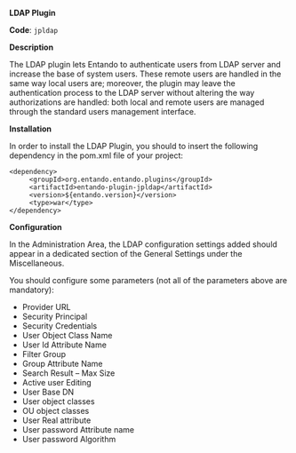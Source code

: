 **LDAP Plugin**

**Code**: ```jpldap```

**Description**

The LDAP plugin lets Entando to authenticate users from LDAP server and increase the base of system users. These remote users are handled in the same way local users are; moreover, the plugin may leave the authentication process to the LDAP server without altering the way authorizations are handled: both local and remote users are managed through the standard users management interface.

**Installation**

In order to install the LDAP Plugin, you should to insert the following dependency in the pom.xml file of your project:

```
<dependency>
     <groupId>org.entando.entando.plugins</groupId>
     <artifactId>entando-plugin-jpldap</artifactId>
     <version>${entando.version}</version>
     <type>war</type>
</dependency>
```

**Configuration**

In the Administration Area, the LDAP configuration settings added should appear in a dedicated section of the General Settings under the Miscellaneous.

You should configure some parameters (not all of the parameters above are mandatory):

* Provider URL
* Security Principal
* Security Credentials
* User Object Class Name
* User Id Attribute Name
* Filter Group
* Group Attribute Name
* Search Result – Max Size
* Active user Editing
* User Base DN
* User object classes
* OU object classes
* User Real attribute
* User password Attribute name
* User password Algorithm

